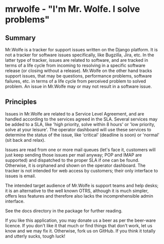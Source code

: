 mrwolfe - "I'm Mr. Wolfe. I solve problems"
===========================================

Summary
-------
Mr.Wolfe is a tracker for support issues written on the Django
platform. It is not a tracker for software issues specifically, like
Bugzilla, Jira, etc. In the latter type of tracker, issues are related
to software, and are tracked in terms of a life cycle from incoming to
resolving in a specific software release (or closing without a
release). Mr.Wolfe on the other hand tracks support issues, that may
be questions, performance problems, software failures, etc. in terms
of a life cycle from perceived problem to solved problem. An issue in
Mr.Wolfe may or may not result in a software issue.

Principles
----------
Issues in Mr.Wolfe are related to a Service Level Agreement, and are
handled according to the services agreed in the SLA. Several services
may be added to a SLA, like 'high priority, solve within 8 hours' or
'low priority, solve at your leisure'. The operator dashboard will use
these services to determine the status of the issue, like 'critical'
(deadline is soon) or 'normal' (sit back and relax).

Issues are read from one or more mail queues (let's face it, customers
will just keep sending those issues per mail anyway; POP and IMAP are
supported) and dispatched to the proper SLA if one can be
found. Otherwise, it is orphaned and shown on the operator dashboard.
The tracker is not intended for web access by customers; their only
interface to issues is email.

The intended target audience of Mr.Wolfe is support teams and help
desks; it is an alternative to the well known OTRS, although it is
much simpler, offers less features and therefore also lacks the
incomprehensible admin interface.

See the docs directory in the package for further reading.

If you like this application, you may donate us a beer as per the
beer-ware licence. If you don't like it that much or find things that
don't work, let us know and we may fix it. Otherwise, fork us on
GitHub. If you think it totally and utterly sucks, tough luck!
